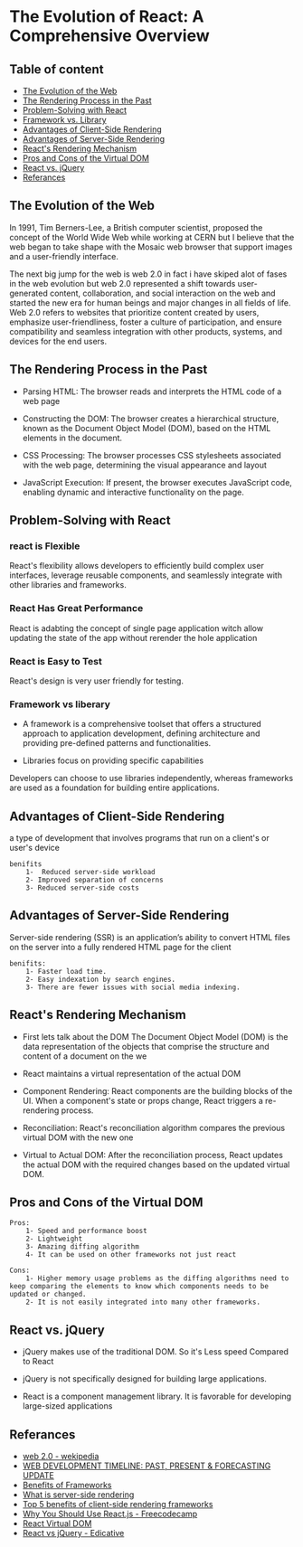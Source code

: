 # The Evolution of React: A Comprehensive Overview

## Table of content
- [The Evolution of the Web](#the-evolution-of-the-web)
- [The Rendering Process in the Past](#the-rendering-process-in-the-past)
- [Problem-Solving with React](#problem-solving-with-react)
- [Framework vs. Library](#framework-vs-liberary)
- [Advantages of Client-Side Rendering](#advantages-of-client-side-rendering)
- [Advantages of Server-Side Rendering](#advantages-of-server-side-rendering)
- [React's Rendering Mechanism](#reacts-rendering-mechanism)
- [Pros and Cons of the Virtual DOM](#pros-and-cons-of-the-virtual-dom)
- [React vs. jQuery](#react-vs-jquery)
- [Referances](#referances)

## The Evolution of the Web
In 1991, Tim Berners-Lee, a British computer scientist, proposed the concept of the World Wide Web while working at CERN
but I believe that the web began to take shape with the Mosaic web browser that support images and a user-friendly interface.

The next big jump for the web is web 2.0 in fact i have skiped alot of fases in the web evolution but web 2.0 represented a shift towards user-generated content, collaboration, and social interaction on the web and started the new era for human beings and major changes in all fields of life.
Web 2.0 refers to websites that prioritize content created by users, emphasize user-friendliness, foster a culture of participation, and ensure compatibility and seamless integration with other products, systems, and devices for the end users.


## The Rendering Process in the Past
- Parsing HTML: The browser reads and interprets the HTML code of a web page

- Constructing the DOM: The browser creates a hierarchical structure, known as the Document Object Model (DOM), based on the HTML elements in the document.

- CSS Processing: The browser processes CSS stylesheets associated with the web page, determining the visual appearance and layout

- JavaScript Execution: If present, the browser executes JavaScript code, enabling dynamic and interactive functionality on the page.

## Problem-Solving with React
### react is Flexible
React's flexibility allows developers to efficiently build complex user interfaces, leverage reusable components, and seamlessly integrate with other libraries and frameworks.

### React Has Great Performance
React is adabting the concept of single page application witch allow updating the state of the app without rerender the hole application

### React is Easy to Test
React's design is very user friendly for testing.

### Framework vs liberary
- A framework is a comprehensive toolset that offers a structured approach to application development, defining architecture and providing pre-defined patterns and functionalities.

- Libraries focus on providing specific capabilities

Developers can choose to use libraries independently, whereas frameworks are used as a foundation for building entire applications.

## Advantages of Client-Side Rendering
a type of development that involves programs that run on a client's or user's device

    benifits
        1-  Reduced server-side workload
        2- Improved separation of concerns
        3- Reduced server-side costs


## Advantages of Server-Side Rendering
Server-side rendering (SSR) is an application’s ability to convert HTML files on the server into a fully rendered HTML page for the client

    benifits:
        1- Faster load time.
        2- Easy indexation by search engines.
        3- There are fewer issues with social media indexing.

## React's Rendering Mechanism
- First lets talk about the DOM 
    The Document Object Model (DOM) is the data representation of the objects that comprise the structure and content of a document on the we

- React maintains a virtual representation of the actual DOM

- Component Rendering: React components are the building blocks of the UI. When a component's state or props change, React triggers a re-rendering process.

- Reconciliation: React's reconciliation algorithm compares the previous virtual DOM with the new one

- Virtual to Actual DOM: After the reconciliation process, React updates the actual DOM with the required changes based on the updated virtual DOM.

## Pros and Cons of the Virtual DOM
    Pros:
        1- Speed and performance boost
        2- Lightweight
        3- Amazing diffing algorithm
        4- It can be used on other frameworks not just react

    Cons:
        1- Higher memory usage problems as the diffing algorithms need to keep comparing the elements to know which components needs to be updated or changed.
        2- It is not easily integrated into many other frameworks.
## React vs. jQuery
- jQuery makes use of the traditional DOM.
So it's Less speed Compared to React

- jQuery is not specifically designed for building large applications. 

- React is a component management library. It is favorable for developing large-sized applications

## Referances
- [web 2.0 - wekipedia](https://en.wikipedia.org/wiki/Web_2.0)
- [WEB DEVELOPMENT TIMELINE: PAST, PRESENT & FORECASTING UPDATE](https://coderiders.am/blog/web-development-timeline-past-present-and-forecasting)
- [Benefits of Frameworks](https://www.profoundlogic.com/benefits-of-frameworks/)
- [What is server-side rendering](https://solutionshub.epam.com/blog/post/what-is-server-side-rendering)
- [Top 5 benefits of client-side rendering frameworks](https://www.theserverside.com/blog/Coffee-Talk-Java-News-Stories-and-Opinions/Top-five-benefits-of-client-side-rendering)
- [Why You Should Use React.js - Freecodecamp](https://www.freecodecamp.org/news/why-use-react-for-web-development/)
- [React Virtual DOM](https://www.knowledgehut.com/blog/web-development/react-virtual-dom#pros-and-cons-of-virtual-dom%C2%A0)
- [React vs jQuery - Edicative](https://www.educative.io/answers/jquery-vs-react)
